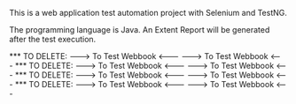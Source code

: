 
This is a web application test automation project with Selenium and TestNG.

The programming language is Java.
An Extent Report will be generated after the test execution.

*** TO DELETE: ---> To Test Webbook <---  ---> To Test Webbook <---
*** TO DELETE: ---> To Test Webbook <---  ---> To Test Webbook <---
*** TO DELETE: ---> To Test Webbook <---  ---> To Test Webbook <---
*** TO DELETE: ---> To Test Webbook <---  ---> To Test Webbook <---
